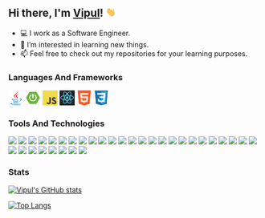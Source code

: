 ## Hi there, I'm [Vipul](https://github.com/vipul-kumar-singh/)! <img src="https://raw.githubusercontent.com/vipul-kumar-singh/vipul-kumar-singh/master/src/gif/wave.gif" width="20px">

- 💻 I work as a Software Engineer.
- 👀 I’m interested in learning new things.
- 📫 Feel free to check out my repositories for your learning purposes.


### Languages And Frameworks
<code><img height="30" src="https://raw.githubusercontent.com/vipul-kumar-singh/vipul-kumar-singh/master/src/logo/java.png" title="Java"></code>
<code><img height="30" src="https://raw.githubusercontent.com/vipul-kumar-singh/vipul-kumar-singh/master/src/logo/spring-boot.png" title="Spring Boot"></code>
<code><img height="30" src="https://raw.githubusercontent.com/vipul-kumar-singh/vipul-kumar-singh/master/src/logo/js.png" title="JavaScript"></code>
<code><img height="30" src="https://raw.githubusercontent.com/vipul-kumar-singh/vipul-kumar-singh/master/src/logo/react.png" title="React JS"></code>
<code><img height="30" src="https://raw.githubusercontent.com/vipul-kumar-singh/vipul-kumar-singh/master/src/logo/html.png" title="HTML"></code>
<code><img height="30" src="https://raw.githubusercontent.com/vipul-kumar-singh/vipul-kumar-singh/master/src/logo/css.png" title="CSS"></code>

### Tools And Technologies
![](https://img.shields.io/badge/API-JPA-informational?style=flat&logo=hibernate&logoColor=e6ac00&color=0099ff&labelColor=white)
![](https://img.shields.io/badge/ORM-Hibernate-informational?style=flat&logo=hibernate&logoColor=e6ac00&color=0099ff&labelColor=white)
![](https://img.shields.io/badge/Arch-MVC-informational?style=flat&logo=spring&logoColor=6DB33F&color=0099ff&labelColor=white)
![](https://img.shields.io/badge/Arch-Microservices-informational?style=flat&logo=springboot&logoColor=6DB33F&color=0099ff&labelColor=white)
![](https://img.shields.io/badge/FE-JSP-informational?style=flat&logo=java&logoColor=orange&color=0099ff&labelColor=white)
![](https://img.shields.io/badge/FE-Thymeleaf-informational?style=flat&logo=thymeleaf&logoColor=005F0F&color=0099ff&labelColor=white)
![](https://img.shields.io/badge/BE-Kafka-informational?style=flat&logo=apachekafka&logoColor=black&color=0099ff&labelColor=white)
![](https://img.shields.io/badge/BE-Elasticsearch-informational?style=flat&logo=elasticsearch&logoColor=00ffff&color=0099ff&labelColor=white)
![](https://img.shields.io/badge/DB-MySql-informational?style=flat&logo=mysql&logoColor=4479A1&color=0099ff&labelColor=white)
![](https://img.shields.io/badge/DB-Postgres-informational?style=flat&logo=postgresql&logoColor=4169E1&color=0099ff&labelColor=white)
![](https://img.shields.io/badge/DB-Mongo-informational?style=flat&logo=mongodb&logoColor=47A248&color=0099ff&labelColor=white)
![](https://img.shields.io/badge/Server-Tomcat-informational?style=flat&logo=apachetomcat&logoColor=F8DC75&color=0099ff&labelColor=white)
![](https://img.shields.io/badge/Build-Gradle-informational?style=flat&logo=gradle&logoColor=02303A&color=0099ff&labelColor=white)
![](https://img.shields.io/badge/Build-Maven-informational?style=flat&logo=apachemaven&logoColor=C71A36&color=0099ff&labelColor=white)
![](https://img.shields.io/badge/AWS-EC2-informational?style=flat&logo=amazonaws&logoColor=FF9900&color=0099ff&labelColor=white)
![](https://img.shields.io/badge/AWS-S3-informational?style=flat&logo=amazonaws&logoColor=FF9900&color=0099ff&labelColor=white)
![](https://img.shields.io/badge/AWS-CodeCommit-informational?style=flat&logo=amazonaws&logoColor=FF9900&color=0099ff&labelColor=white)
![](https://img.shields.io/badge/AWS-CodeBuild-informational?style=flat&logo=amazonaws&logoColor=FF9900&color=0099ff&labelColor=white)
![](https://img.shields.io/badge/AWS-CodePipeline-informational?style=flat&logo=amazonaws&logoColor=FF9900&color=0099ff&labelColor=white)
![](https://img.shields.io/badge/AWS-Cognito-informational?style=flat&logo=amazonaws&logoColor=FF9900&color=0099ff&labelColor=white)
![](https://img.shields.io/badge/AWS-Lambda-informational?style=flat&logo=amazonaws&logoColor=FF9900&color=0099ff&labelColor=white)
![](https://img.shields.io/badge/AWS-Cloudwatch-informational?style=flat&logo=amazonaws&logoColor=FF9900&color=0099ff&labelColor=white)
![](https://img.shields.io/badge/AWS-MSK-informational?style=flat&logo=amazonaws&logoColor=FF9900&color=0099ff&labelColor=white)
![](https://img.shields.io/badge/VCS-Git-informational?style=flat&logo=github&logoColor=black&color=0099ff&labelColor=white)
![](https://img.shields.io/badge/VCS-Flyway-informational?style=flat&logo=amazondynamodb&logoColor=blue&color=0099ff&labelColor=white)
![](https://img.shields.io/badge/VCS-Liquibase-informational?style=flat&logo=amazondynamodb&logoColor=blue&color=0099ff&labelColor=white)
![](https://img.shields.io/badge/QA-Postman-informational?style=flat&logo=postman&logoColor=FF6C37&color=0099ff&labelColor=white)
![](https://img.shields.io/badge/QA-JMeter-informational?style=flat&logo=apachejmeter&logoColor=D22128&color=0099ff&labelColor=white)
![](https://img.shields.io/badge/QA-Junit-informational?style=flat&logo=junit5&logoColor=25A162&color=0099ff&labelColor=white)
![](https://img.shields.io/badge/IDE-IntelliJ-informational?style=flat&logo=intellijidea&logoColor=cc00ff&color=0099ff&labelColor=white)
![](https://img.shields.io/badge/IDE-Eclipse-informational?style=flat&logo=eclipseide&logoColor=2C2255&color=0099ff&labelColor=white)
![](https://img.shields.io/badge/OS-Ubuntu-informational?style=flat&logo=ubuntu&logoColor=E95420&color=0099ff&labelColor=white)
![](https://img.shields.io/badge/OS-Windows-informational?style=flat&logo=windows&logoColor=0078D6&color=0099ff&labelColor=white)



### Stats

[![Vipul's GitHub stats](https://github-readme-stats.vercel.app/api?username=vipul-kumar-singh&show_icons=true&theme=algolia)](https://github.com/vipul-kumar-singh/)

[![Top Langs](https://github-readme-stats.vercel.app/api/top-langs/?username=vipul-kumar-singh&show_icons=true&theme=algolia&layout=compact)](https://github.com/vipul-kumar-singh/)
